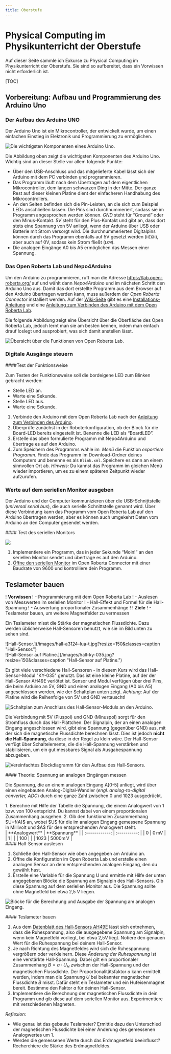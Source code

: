 ```yaml
---
title: Oberstufe
---
```


# Physical Computing im Physikunterricht der Oberstufe

Auf dieser Seite sammle ich Exkurse zu Physical Computing im Physikunterricht der Oberstufe. Sie sind so aufbereitet, dass ein Vorwissen nicht erforderlich ist.

[TOC]

## Vorbereitung: Aufbau und Programmierung des Arduino Uno

### Der Aufbau des Arduino UNO

Der Arduino Uno ist ein Mikrocontroller, der entwickelt wurde, um einen einfachen Einstieg in Elektronik und Programmierung zu ermöglichen.

![Die wichtigsten Komponenten eines Arduino Uno.](/images/arduino-beschriftet.png?lightbox=1024&classes=caption "Die wichtigsten Komponenten eines Arduino Uno.")

Die Abbildung oben zeigt die wichtigsten Komponenten des Arduino Uno. Wichtig sind an dieser Stelle vor allem folgende Punkte:

-   Über den USB-Anschluss und das mitgelieferte Kabel lässt sich der Arduino mit dem PC verbinden und programmieren.
-   Das Programm läuft nach dem Übertragen auf dem eigentlichen Mikrocontroller, dem langen schwarzen Ding in der Mitte. Der ganze Rest auf dieser kleinen Platine dient der einfacheren Handhabung des Mikrocontrollers.
-   An den Seiten befinden sich die Pin-Leisten, an die sich zum Beispiel LEDs anschließen lassen. Die Pins sind durchnummeriert, sodass sie im Programm angesprochen werden können. *GND* steht für “Ground” oder den Minus-Kontakt. *5V* steht für den Plus-Kontakt und gibt an, dass dort stets eine Spannung von 5V anliegt, wenn der Arduino über USB oder Batterie mit Strom versorgt wird. Die  durchnummerierten Digitalpins können durch das Programm ebenfalls auf 5V gesetzt werden (`HIGH`), aber auch auf 0V, sodass kein Strom fließt (`LOW`).
-   Die analogen Eingänge A0 bis A5 ermöglichen das Messen einer Spannung.

### Das Open Roberta Lab und Nepo4Arduino

Um den Arduino zu programmieren, ruft man die Adresse <https://lab.open-roberta.org/> auf und wählt dann *Nepo4Arduino* und im nächsten Schritt den Arduino Uno aus. Damit das dort erstellte Programm aus dem Browser auf den Arduino übertragen werden kann, muss außerdem der *Open Roberta Connector* installiert werden. Auf der [Wiki-Seite](https://jira.iais.fraunhofer.de/wiki/display/ORInfo/Open+Roberta+Wiki) gibt es eine [Installations-Anleitung](https://jira.iais.fraunhofer.de/wiki/display/ORInfo/Open+Roberta+Connector) und eine [Anleitung zum Verbinden des Arduino mit dem Open Roberta Lab](https://jira.iais.fraunhofer.de/wiki/display/ORInfo/Vorbereitung+Nepo4Arduino).

Die folgende Abbildung zeigt eine Übersicht über die Oberfläche des Open Roberta Lab, jedoch lernt man sie am besten kennen, indem man einfach drauf loslegt und ausprobiert, was sich damit anstellen lässt.

![Übersicht über die Funktionen von Open Roberta Lab.](/images/openrobertalab.png?lightbox=1024&classes=caption "Übersicht über die Funktionen von Open Roberta Lab.")

### Digitale Ausgänge steuern

<div markdown="1" class="aufgabe"> 
####Test der Funktionsweise

Zum Testen der Funktionsweise soll die bordeigene LED zum Blinken gebracht werden:

-   Stelle LED an.
-   Warte eine Sekunde.
-   Stelle LED aus.
-   Warte eine Sekunde.

1.  Verbinde den Arduino mit dem Open Roberta Lab nach der [Anleitung zum Verbinden des Arduino](https://jira.iais.fraunhofer.de/wiki/display/ORInfo/Vorbereitung+Nepo4Arduino).
2.  Überprüfe zunächst in der Roboterkonfiguration, ob der Block für die Board-LED bereits eingestellt ist. Benenne die LED als “BoardLED”.
3.  Erstelle das oben formulierte Programm mit Nepo4Arduino und übertrage es auf den Arduino.
4.  Zum Speichern des Programms wähle im  *Menü* die Funktion *exportiere Programm*. Finde das Programm im Download-Ordner deines Computers und benenne es als `Blink.xml`. Speichere es dann an einem    sinnvollen Ort ab.
*Hinweis:* Du kannst das Programm im gleichen Menü wieder importieren, um es zu einem späteren Zeitpunkt wieder aufzurufen.
</div>

### Werte auf dem seriellen Monitor ausgeben

Der Arduino und der Computer kommunizieren über die USB-Schnittstelle (*universal serial bus*), die auch serielle Schnittstelle genannt wird. Über diese Verbindung kann das Programm vom Open Roberta Lab auf den Arduino übertragen werden, aber es können auch umgekehrt Daten vom Arduino an den Computer gesendet werden.

<div markdown="1" class="aufgabe">
#### Test des seriellen Monitors

![](/images/serialprint.png?classes=figure-right)
1.  Implementiere ein Programm, das in jeder Sekunde “Moin!” an den seriellen Monitor sendet und übertrage es auf den Arduino.
2.  [Öffne den seriellen Monitor](https://jira.iais.fraunhofer.de/wiki/display/ORInfo/Vorbereitung+Nepo4Arduino#VorbereitungNepo4Arduino-SerialMonitor) im Open Roberta Connector mit einer Baudrate von 9600 und kontrolliere dein Programm.
</div>

## Teslameter bauen

! **Vorwissen**
! - Programmierung mit dem Open Roberta Lab
! - Auslesen von Messwerten im seriellen Monitor
! - Hall-Effekt und Formel für die Hall-Spannung
! - Auswertung proportionaler Zusammenhänge
!
! **Ziele**
! - Teslameter bauen, um weitere Magnetfelder zu vermessen

Ein Teslameter misst die Stärke der magnetischen Flussdichte. Dazu werden üblicherweise Hall-Sensoren benutzt, wie sie im Bild unten zu sehen sind. 

<div class="flex-box">
<div markdown="1">![Hall-Sensor.](/images/hall-a3124-lua-t.jpg?resize=150&classes=caption "Hall-Sensor.")</div>
<div markdown="1">![Hall-Sensor auf Platine.](/images/hall-ky-035.jpg?resize=150&classes=caption "Hall-Sensor auf Platine.")</div>
</div>

Es gibt viele verschiedene Hall-Sensoren - in diesem Kurs wird das Hall-Sensor-Modul "KY-035" genutzt. Das ist eine kleine Platine, auf der der Hall-Sensor AH49E verlötet ist. Sensor und Modul verfügen über drei Pins, die beim Arduino an 5V, GND und einen analogen Eingang (A0 bis A5) angeschlossen werden, wie der Schaltplan unten zeigt. *Achtung*: Auf der Platine wird die Reihenfolge von 5V und GND vertauscht!

<!-- Schaltplan -->
![Schaltplan zum Anschluss des Hall-Sensor-Moduls an den Arduino.](/circuits/hall-ky-035-an-arduino.png?lightbox=1024&resize=500&classes=caption "Schaltplan zum Anschluss des Hall-Sensor-Moduls KY-035 an den Arduino. Man beachte, dass die Reihenfolge von VCC und GND auf der Platine vertauscht wird. Beim AH49E ohne Platine ist der GND-Pin dementsprechend in der Mitte.")

Die Verbindung mit 5V (Pluspol) und GND (Minuspol) sorgt für den Stromfluss durch das Hall-Plättchen. Der Signalpin, der an einen analogen Eingang angeschlossen wird, gibt eine Spannung (gegenüber GND) aus, mit der sich die magnetische Flussdichte berechnen lässt. Dies ist jedoch **nicht die Hall-Spannung**, da diese in der Regel zu klein wäre. Der Hall-Sensor verfügt über Schaltelemente, die die Hall-Spannung verstärken und stabilisieren, um ein gut messbares Signal als Ausgabespannung abzugeben.

<!-- Ersatzblockbild zur Spannung mit gemeinsamen Minuspol -->
![Vereinfachtes Blockdiagramm für den Aufbau des Hall-Sensors.](/circuits/hall-blockdiagramm-vereinfacht.png?lightbox=1024&resize=500&classes=caption "Vereinfachtes Blockdiagramm für den Aufbau des Hall-Sensors. Der Stromfluss durch das Hallplättchen geht von unten nach oben. Die Hall-Spannung, die links und rechts am Hall-Sensor anliegt, wird mit GND zusammengeführt, sodass die Spannung stets gegenüber GND als Nullniveau gemessen wird.")

<div markdown="1" class="aufgabe">
#### Theorie: Spannung an analogen Eingängen messen

Die Spannung, die an einem analogen Eingang A[0-5] anliegt, wird über einen eingebauten Analog-Digital-Wandler (*engl. analog-to-digital converter, ADC*) durch eine ganze Zahl zwischen 0 und 1023 ausgedrückt.

<div class="flex-box">
<div markdown="1">
1.  Berechne mit Hilfe der Tabelle die Spannung, die einem Analogwert von 1 bzw. von 100 entspricht. Du kannst dabei von einem proportionalen Zusammenhang ausgehen.
2.  Gib den funktionalen Zusammenhang $U=f(A)$ an, wobei $U$ für die im analogen Eingang gemessene Spannung in Millivolt und $A$ für den entsprechenden Analogwert steht. 
</div>
<div markdown="1">
| **Analogwert** | **Spannung** |
| :------------: | :----------: |
|       0        |     0 mV      |
|       1        |              |
|      100       |              |
|      1023      |     5000m V      |
</div>
</div>
</div>

<div markdown="1" class="aufgabe">
#### Hall-Sensor auslesen

1. Schließe den Hall-Sensor wie oben angegeben am Arduino an.
2. Öffne die Konfiguration im Open Roberta Lab und erstelle einen analogen Sensor an dem entsprechenden analogen Eingang, den du gewählt hast.
3. Erstelle eine Variable für die Spannung U und ermittle mit Hilfe der unten angegebenen Blöcke die Spannung am Signalpin des Hall-Sensors. Gib diese Spannung auf dem seriellen Monitor aus. Die Spannung sollte ohne Magnetfeld bei etwa 2,5 V liegen.

<!--- Bilder von Blöcken ergänzen -->
![Blöcke für die Berechnung und Ausgabe der Spannung am analogen Eingang.](/images/spannung-einlesen-programmbloecke.png?lightbox=1024&resize=800&classes=caption "Blöcke für die Berechnung und Ausgabe der Spannung am analogen Eingang.")
</div>

<div markdown="1" class="projekt">
#### Teslameter bauen

1. Aus dem [Datenblatt des Hall-Sensors AH49E](https://datasheetspdf.com/pdf-file/623226/BCD/AH49E/1) lässt sich entnehmen, dass die Ruhespannung, also die ausgegebene Spannung am Signalpin, wenn kein Magnetfeld vorliegt, bei etwa 2,5V liegt. Notiere den genauen Wert für die Ruhespannung bei deinem Hall-Sensor.
2. Je nach Richtung des Magnetfeldes wird sich die Ruhespannung vergrößern oder verkleinern. Diese *Änderung der Ruhespannung* ist eine verstärkte Hall-Spannung. Dabei gilt ein proportionaler Zusammenhang $B=a \cdot U_H$ zwischen der Hall-Spannung und der magnetischen Flussdichte. Der Proportionalitätsfaktor $a$ kann ermittelt werden, indem man die Spannung $U$ bei bekannter magnetischer Flussdichte $B$ misst. Dafür steht ein Teslameter und ein Hufeisenmagnet bereit. Bestimme den Faktor $a$ für deinen Hall-Sensor.
3. Implementiere die Berechnung der magnetischen Flussdichte in dein Programm und gib diese auf dem seriellen Monitor aus. Experimentiere mit verschiedenen Magneten.

*Reflexion:*
- Wie genau ist das gebaute Teslameter? Ermittle dazu den Unterschied der magnetischen Flussdichte bei einer Änderung des gemessenen Analogwertes um 1.
- Werden die gemessenen Werte durch das Erdmagnetfeld beeinflusst? Recherchiere die Stärke des Erdmagnetfeldes.
</div>